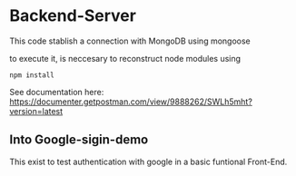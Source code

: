 # Backend-Server

This code stablish a connection with MongoDB using mongoose

to execute it, is neccesary to reconstruct node modules using 

```
npm install
```

See documentation here:
https://documenter.getpostman.com/view/9888262/SWLh5mht?version=latest

## Into Google-sigin-demo

This exist to test authentication with google in a basic funtional Front-End.